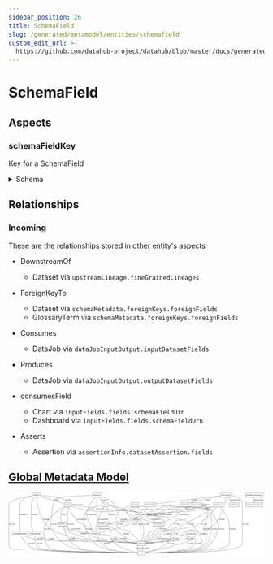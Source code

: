 ```yaml
---
sidebar_position: 26
title: SchemaField
slug: /generated/metamodel/entities/schemafield
custom_edit_url: >-
  https://github.com/datahub-project/datahub/blob/master/docs/generated/metamodel/entities/schemaField.md
---
```


# SchemaField

## Aspects

### schemaFieldKey

Key for a SchemaField

<details>
<summary>Schema</summary>

```javascript
{
  "type": "record",
  "Aspect": {
    "name": "schemaFieldKey"
  },
  "name": "SchemaFieldKey",
  "namespace": "com.linkedin.metadata.key",
  "fields": [
    {
      "Searchable": {
        "fieldType": "URN"
      },
      "java": {
        "class": "com.linkedin.common.urn.Urn"
      },
      "type": "string",
      "name": "parent",
      "doc": "Parent associated with the schema field"
    },
    {
      "Searchable": {
        "fieldType": "KEYWORD"
      },
      "type": "string",
      "name": "fieldPath",
      "doc": "fieldPath identifying the schema field"
    }
  ],
  "doc": "Key for a SchemaField"
}
```

</details>

## Relationships

### Incoming

These are the relationships stored in other entity's aspects

- DownstreamOf

  - Dataset via `upstreamLineage.fineGrainedLineages`

- ForeignKeyTo

  - Dataset via `schemaMetadata.foreignKeys.foreignFields`
  - GlossaryTerm via `schemaMetadata.foreignKeys.foreignFields`

- Consumes

  - DataJob via `dataJobInputOutput.inputDatasetFields`

- Produces

  - DataJob via `dataJobInputOutput.outputDatasetFields`

- consumesField

  - Chart via `inputFields.fields.schemaFieldUrn`
  - Dashboard via `inputFields.fields.schemaFieldUrn`

- Asserts

  - Assertion via `assertionInfo.datasetAssertion.fields`

## [Global Metadata Model](https://raw.githubusercontent.com/datahub-project/static-assets/main//imgs/datahub-metadata-model.png)

![Global Graph](https://raw.githubusercontent.com/datahub-project/static-assets/main//imgs/datahub-metadata-model.png)
